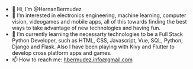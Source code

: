 - 👋  Hi, I’m @HernanBermudez
- 👀  I’m interested in electronics engineering, machine learning, computer vision, videogames and mobile apps, all of this towards finding the best ways to take advantage of new technologies and having fun.
- 🌱  I’m currently learning the necessarty technologies to be a Full Stack Python Developer, such as HTML, CSS, Javascript, Vue, SQL, Python, Django and Flask. Also I have been playing with Kivy and Flutter to develop cross platform apps and games.
- 📫  How to reach me: hbermudez.info@gmail.com

<!---
HernanBermudez/HernanBermudez is a ✨ special ✨ repository because its `README.md` (this file) appears on your GitHub profile.
You can click the Preview link to take a look at your changes.
--->
